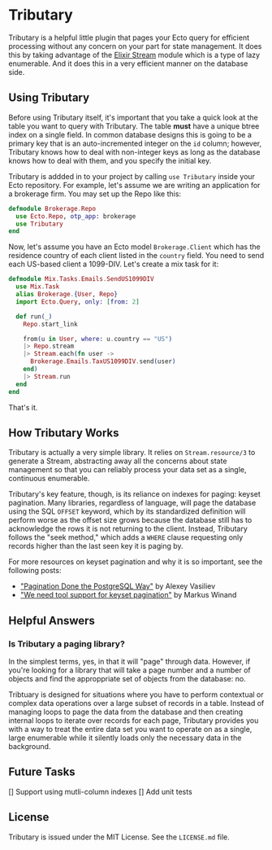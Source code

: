Tributary
=========

Tributary is a helpful little plugin that pages your Ecto query for efficient
processing without any concern on your part for state management. It does
this by taking advantage of the [Elixir Stream](http://elixir-lang.org/docs/stable/elixir/Stream.html)
module which is a type of lazy enumerable. And it does this in a very efficient
manner on the database side.

Using Tributary
---------------

Before using Tributary itself, it's important that you take a quick look
at the table you want to query with Tributary. The table __must__ have
a unique btree index on a single field. In common database designs this
is going to be a primary key that is an auto-incremented integer on
the `id` column; however, Tributary knows how to deal with non-integer
keys as long as the database knows how to deal with them, and you
specify the initial key.

Tributary is addded in to your project by calling `use Tributary`
inside your Ecto repository. For example, let's assume we are
writing an application for a brokerage firm. You may set up the
Repo like this:

```elixir
defmodule Brokerage.Repo
  use Ecto.Repo, otp_app: brokerage
  use Tributary
end
```

Now, let's assume you have an Ecto model `Brokerage.Client` which has
the residence country of each client listed in the `country` field.
You need to send each US-based client a 1099-DIV. Let's create
a mix task for it:

```elixir
defmodule Mix.Tasks.Emails.SendUS1099DIV
  use Mix.Task
  alias Brokerage.{User, Repo}
  import Ecto.Query, only: [from: 2]

  def run(_)
    Repo.start_link

    from(u in User, where: u.country == "US")
	|> Repo.stream
	|> Stream.each(fn user ->
	  Brokerage.Emails.TaxUS1099DIV.send(user)
	end)
	|> Stream.run
  end
end
```

That's it. 

How Tributary Works
------------------

Tributary is actually a very simple library. It relies on `Stream.resource/3`
to generate a Stream, abstracting away all the concerns about state
management so that you can reliably process your data set as a 
single, continuous enumerable. 

Tributary's key feature, though, is its reliance on indexes
for paging: keyset pagination. Many libraries, regardless of language,
will page the database using the SQL `OFFSET` keyword, which by its
standardized definition will perform worse as the offset size grows
because the database still has to acknowledge the rows it is not
returning to the client. Instead, Tributary follows the "seek method,"
which adds a `WHERE` clause requesting only records higher than
the last seen key it is paging by.

For more resources on keyset pagination and why it is so important,
see the following posts:

  * ["Pagination Done the PostgreSQL Way"](http://leopard.in.ua/2014/10/11/postgresql/paginattion) by Alexey Vasiliev
  * ["We need tool support for keyset pagination"](http://use-the-index-luke.com/no-offset) by Markus Winand

Helpful Answers
---------------

### Is Tributary a paging library?

In the simplest terms, yes, in that it will "page" through data. However,
if you're looking for a library that will take a page number and a
number of objects and find the approppriate set of objects from
the database: no.

Tribtuary is designed for situations where you have to perform contextual
or complex data operations over a large subset of records in a table.
Instead of managing loops to page the data from the database and then
creating internal loops to iterate over records for each page, Tributary
provides you with a way to treat the entire data set you want to
operate on as a single, large enumerable while it silently loads
only the necessary data in the background.

Future Tasks
------------

[] Support using mutli-column indexes
[] Add unit tests

License
------

Tributary is issued under the MIT License. See the `LICENSE.md` file.


